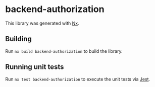 # backend-authorization

This library was generated with [Nx](https://nx.dev).

## Building

Run `nx build backend-authorization` to build the library.

## Running unit tests

Run `nx test backend-authorization` to execute the unit tests via [Jest](https://jestjs.io).
